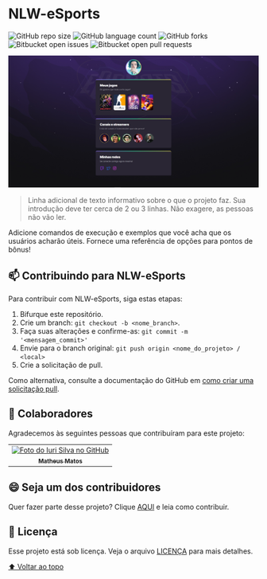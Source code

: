 # NLW-eSports

![GitHub repo size](https://img.shields.io/github/repo-size/math-matos/NLW-eSports?style=for-the-badge)
![GitHub language count](https://img.shields.io/github/languages/count/math-matos/NLW-eSports?style=for-the-badge)
![GitHub forks](https://img.shields.io/github/forks/math-matos/NLW-eSports?style=for-the-badge)
![Bitbucket open issues](https://img.shields.io/bitbucket/issues/math-matos/NLW-eSports?style=for-the-badge)
![Bitbucket open pull requests](https://img.shields.io/bitbucket/pr-raw/math-matos/NLW-eSports?style=for-the-badge)

<img src="unknown.png" alt="exemplo imagem">

> Linha adicional de texto informativo sobre o que o projeto faz. Sua introdução deve ter cerca de 2 ou 3 linhas. Não exagere, as pessoas não vão ler.

Adicione comandos de execução e exemplos que você acha que os usuários acharão úteis. Fornece uma referência de opções para pontos de bônus!

## 📫 Contribuindo para NLW-eSports
<!---Se o seu README for longo ou se você tiver algum processo ou etapas específicas que deseja que os contribuidores sigam, considere a criação de um arquivo CONTRIBUTING.md separado--->
Para contribuir com NLW-eSports, siga estas etapas:

1. Bifurque este repositório.
2. Crie um branch: `git checkout -b <nome_branch>`.
3. Faça suas alterações e confirme-as: `git commit -m '<mensagem_commit>'`
4. Envie para o branch original: `git push origin <nome_do_projeto> / <local>`
5. Crie a solicitação de pull.

Como alternativa, consulte a documentação do GitHub em [como criar uma solicitação pull](https://help.github.com/en/github/collaborating-with-issues-and-pull-requests/creating-a-pull-request).

## 🤝 Colaboradores

Agradecemos às seguintes pessoas que contribuíram para este projeto:

<table>
  <tr>
    <td align="center">
      <a href="#">
        <img src="https://cdn.discordapp.com/attachments/988524143400067084/988525559975927848/5e7141d5ff2527819f68b3fb907cb59f.jpg" width="100px;" alt="Foto do Iuri Silva no GitHub"/><br>
        <sub>
          <b>Matheus Matos</b>
        </sub>
      </a>
    </td>
</table>


## 😄 Seja um dos contribuidores<br>

Quer fazer parte desse projeto? Clique [AQUI](CONTRIBUTING.md) e leia como contribuir.

## 📝 Licença

Esse projeto está sob licença. Veja o arquivo [LICENÇA](LICENSE.md) para mais detalhes.

[⬆ Voltar ao topo](NLW-eSports)<br>
